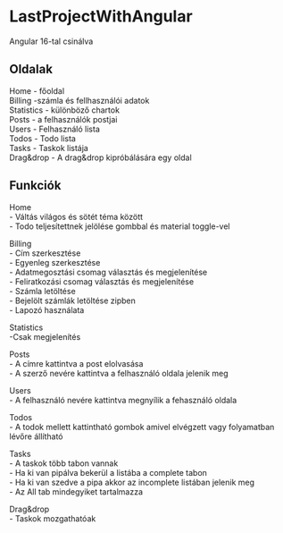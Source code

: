 # LastProjectWithAngular

Angular 16-tal csinálva

## Oldalak

Home - főoldal  
Billing -számla és fellhasználói adatok  
Statistics - különböző chartok   
Posts - a felhasználók postjai  
Users - Felhasználó lista  
Todos - Todo lista  
Tasks - Taskok listája  
Drag&drop - A drag&drop kipróbálására egy oldal  

## Funkciók

Home  
    - Váltás világos és sötét téma között  
    - Todo teljesítettnek jelölése gombbal és material toggle-vel  

Billing  
    - Cím szerkesztése  
    - Egyenleg szerkesztése  
    - Adatmegosztási csomag választás és megjelenítése  
    - Feliratkozási csomag választás és megjelenítése  
    - Számla letöltése  
    - Bejelölt számlák letöltése zipben  
    - Lapozó használata  
  
Statistics  
    -Csak megjelenítés  
  
Posts  
    - A címre kattintva a post elolvasása  
    - A szerző nevére kattintva a felhasználó oldala jelenik meg  

Users  
    - A felhasználó nevére kattintva megnyílik a fehasználó oldala  
  
Todos  
    - A todok mellett kattintható gombok amivel elvégzett vagy folyamatban lévőre állítható  
      
Tasks  
    - A taskok több tabon vannak  
    - Ha ki van pipálva bekerül a listába a complete tabon  
    - Ha ki van szedve a pipa akkor az incomplete listában jelenik meg  
    - Az All tab mindegyiket tartalmazza  
  
Drag&drop  
    - Taskok mozgathatóak  

